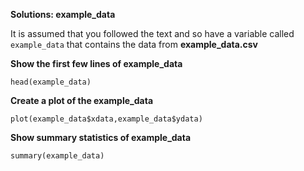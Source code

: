 **Solutions: example_data**

It is assumed that you followed the text and so have a variable called `example_data` that contains the data from **example_data.csv**

**Show the first few lines of example_data**

    head(example_data)

**Create a plot of the example_data**

    plot(example_data$xdata,example_data$ydata)

**Show summary statistics of example_data**

    summary(example_data)
